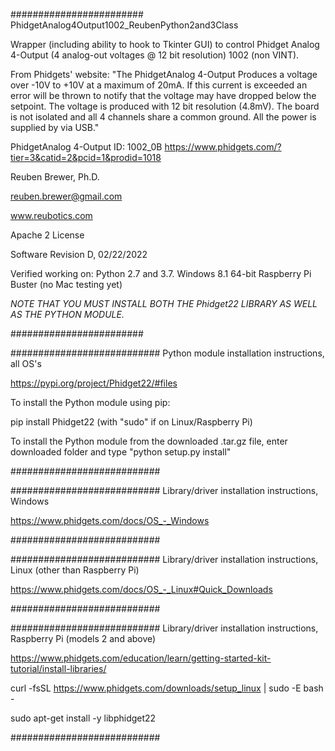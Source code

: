 ########################  
PhidgetAnalog4Output1002_ReubenPython2and3Class

Wrapper (including ability to hook to Tkinter GUI) to control Phidget Analog 4-Output (4 analog-out voltages @ 12 bit resolution) 1002 (non VINT).

From Phidgets' website:
"The PhidgetAnalog 4-Output Produces a voltage over -10V to +10V at a maximum of 20mA.
If this current is exceeded an error will be thrown to notify that the voltage may have dropped below the setpoint.
The voltage is produced with 12 bit resolution (4.8mV).
The board is not isolated and all 4 channels share a common ground.
All the power is supplied by via USB."

PhidgetAnalog 4-Output
ID: 1002_0B
https://www.phidgets.com/?tier=3&catid=2&pcid=1&prodid=1018


Reuben Brewer, Ph.D.

reuben.brewer@gmail.com

www.reubotics.com


Apache 2 License

Software Revision D, 02/22/2022

Verified working on: 
Python 2.7 and 3.7.
Windows 8.1 64-bit
Raspberry Pi Buster 
(no Mac testing yet)

*NOTE THAT YOU MUST INSTALL BOTH THE Phidget22 LIBRARY AS WELL AS THE PYTHON MODULE.*

########################  

########################### Python module installation instructions, all OS's

https://pypi.org/project/Phidget22/#files

To install the Python module using pip:

pip install Phidget22 (with "sudo" if on Linux/Raspberry Pi)

To install the Python module from the downloaded .tar.gz file, enter downloaded folder and type "python setup.py install"

###########################

########################### Library/driver installation instructions, Windows

https://www.phidgets.com/docs/OS_-_Windows

###########################

########################### Library/driver installation instructions, Linux (other than Raspberry Pi)

https://www.phidgets.com/docs/OS_-_Linux#Quick_Downloads

###########################

########################### Library/driver installation instructions, Raspberry Pi (models 2 and above)

https://www.phidgets.com/education/learn/getting-started-kit-tutorial/install-libraries/

curl -fsSL https://www.phidgets.com/downloads/setup_linux | sudo -E bash -

sudo apt-get install -y libphidget22
 
###########################

